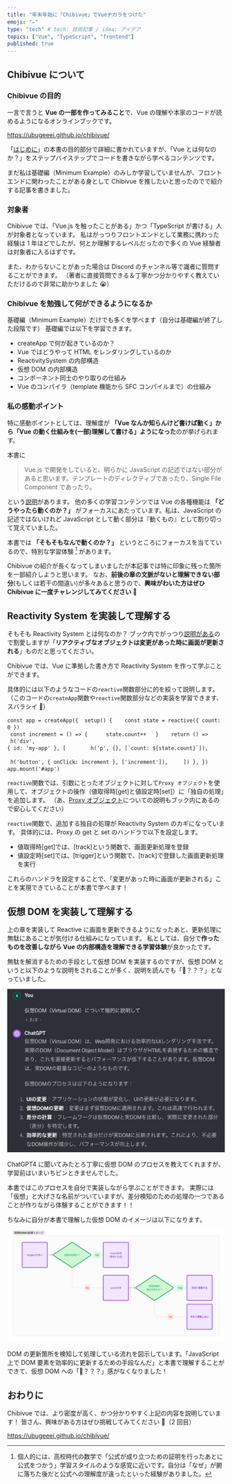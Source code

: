 ```yaml
---
title: "年末年始に「Chibivue」でVueヂカラをつけた"
emoji: "✏️"
type: "tech" # tech: 技術記事 / idea: アイデア
topics: ["Vue", "TypeScript", "frontend"]
published: true
---
```


## Chibivue について

### Chibivue の目的

一言で言うと **Vue の一部を作ってみること**で、Vue の理解や本家のコードが読めるようになるオンラインブックです。

https://ubugeeei.github.io/chibivue/

「[はじめに](https://ubugeeei.github.io/chibivue/00-introduction/010-about.html)」の本書の目的部分で詳細に書かれていますが、「Vue とは何なのか？」をステップバイステップでコードを書きながら学べるコンテンツです。

まだ私は基礎編（Minimum Example）のみしか学習していませんが、フロントエンドに関わったことがある身として Chibivue を推したいと思ったのでで紹介する記事を書きました。

### 対象者

Chibivue では、「Vue.js を触ったことがある」かつ「TypeScript が書ける」人が対象者となっています。
私はがっつりフロントエンドとして業務に携わった経験は 1 年ほどでしたが、何とか理解するレベルだったので多くの Vue 経験者は対象者に入るはずです。

また、わからないことがあった場合は Discord のチャンネル等で識者に質問することができます。
（著者に直接質問できる＆丁寧かつ分かりやすく教えていただけるので非常に助かりました 😭）

### Chibivue を勉強して何ができるようになるか

基礎編（Minimum Example）だけでも多くを学べます（自分は基礎編が終了した段階です）
基礎編では以下を学習できます。

- createApp で何が起きているのか？
- Vue ではどうやって HTML をレンダリングしているのか
- ReactivitySystem の内部構造
- 仮想 DOM の内部構造
- コンポーネント同士のやり取りの仕組み
- Vue のコンパイラ（template 機能から SFC コンパイルまで）の仕組み

### 私の感動ポイント

特に感動ポイントとしては、理解度が **「Vue なんか知らんけど書けば動く」から「Vue の動く仕組みを(一部)理解して書ける」ようになった**のが挙げられます。

本書に

> Vue.js で開発をしていると、明らかに JavaScript の記述ではない部分があると思います。テンプレートのディレクティブであったり、Single File Component であったり。

という[説明](https://ubugeeei.github.io/chibivue/00-introduction/030-vue-core-components.html#compiler)があります。
他の多くの学習コンテンツでは Vue の各種機能は **「どうやったら動くのか？」** がフォーカスにあたっています。私は、JavaScript の記述ではないけれど JavaScript として動く部分は『動くもの』として割り切って覚えていました。

本書では **「そもそもなんで動くのか？」** というところにフォーカスを当てているので、特別な学習体験 [^1] があります。

[^1]: 個人的には、高校時代の数学で「公式が成り立つための証明を行ったあとに公式をつかう」学習スタイルのような感覚に近いです。自分は「なぜ」が腑に落ちた後だと公式への理解度が違ったといった経験がありました。

Chibivue の紹介が長くなってしまいましたが本記事では特に印象に残った箇所を一部紹介しようと思います。
なお、**前後の章の文脈がないと理解できない部分**(もしくは若干の間違い)が多々あると思うので、**興味がわいた方はぜひ Chibivue に一度チャレンジしてみてください** 🫡

## Reactivity System を実装して理解する

そもそも Reactivity System とは何なのか？
ブック内でがっつり[説明がある](https://ubugeeei.github.io/chibivue/10-minimum-example/030-minimum-reactive.html)ので割愛しますが「**リアクティブなオブジェクトは変更があった時に画面が更新される**」ものだと思ってください。

Chibivue では、Vue に準拠した書き方で Reactivity System を作って学ぶことができます。

具体的には以下のようなコードの`reactive`関数部分に的を絞って説明します。
（このコードの`createApp`関数や`reactive`関数部分などの実装を学習できます、スバラシイ 👏）

```vue
const app = createApp({  setup() {    const state = reactive({ count: 0 })  
 const increment = () => {      state.count++   }    return () =>      h('div',
{ id: 'my-app' }, [        h('p', {}, [`count: ${state.count}`]),      
 h('button', { onClick: increment }, ['increment']),     ]) }, })
app.mount('#app')
```

`reactive`関数では、引数にとったオブジェクトに対して`Proxy オブジェクト`を使用して、オブジェクトの操作（値取得時[get]と値設定時[set]）に「独自の処理」を追加します。
（あ、[Proxy オブジェクト](https://developer.mozilla.org/ja/docs/Web/JavaScript/Reference/Global_Objects/Proxy)についての説明もブック内にあるので安心してください）

`reactive`関数で、追加する独自の処理が Reactivity System のカギになっています。
具体的には、Proxy の get と set のハンドラで以下を設定します。

- 値取得時[get]では、[track]という関数で、画面更新処理を登録
- 値設定時[set]では、[trigger]という関数で、[track]で登録した画面更新処理を実行

これらのハンドラを設定することで、「変更があった時に画面が更新される」ことを実現できていることが本書で学べます！

## 仮想 DOM を実装して理解する

上の章を実装して Reactive に画面を更新できるようになったあと、更新処理に無駄にあることが気付ける仕組みになっています。
私としては、自分で**作ったものを改善しながら Vue の内部構造を理解できる学習体験**が良かったです。

無駄を解消するための手段として仮想 DOM を実装するのですが、仮想 DOM というと以下のような説明をされることが多く、説明を読んでも「🤔？？？」となっていました。

![スクリーンショット 2024-01-11 16.32.24](/images/gpt4_20240111.png)

ChatGPT4 に聞いてみたとろ丁寧に仮想 DOM のプロセスを教えてくれますが、学習前はいまいちピンときませんでした。

本書ではこのプロセスを自分で実装しながら学ぶことができます。
実際には「仮想」と大げさな名前がついていますが、差分検知のための処理の一つであることが作りながら体験することができます！！

ちなみに自分が本書で理解した仮想 DOM のイメージは以下になります。

![image-20240111162745316](/images/image-20240111162745316.png)

DOM の更新箇所を検知して処理している流れを図示しています。「JavaScript 上で DOM 要素を効率的に更新するための手段なんだ」と本書で理解することができて、仮想 DOM への「🤔？？？」感がなくなりました！

## おわりに

Chibivue では、より密度が高く、かつ分かりやすく上記の内容を説明しています！
皆さん、興味がある方はぜひ挑戦してみてください 👊（2 回目）

https://ubugeeei.github.io/chibivue/
